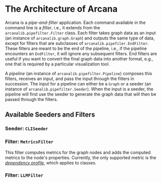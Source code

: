 # The Architecture of Arcana

Arcana is a _pipe-and-filter_ application.
Each command available in the command line is a _filter_, i.e., it extends from the `arcanalib.pipefilter.Filter` class.
Each filter takes graph data as an input (an instance of `arcanalib.graph.Graph`) and outputs the same type of data, except for filters that are subclasses of `arcanalib.pipefiler.EndFilter`.
These filters are meant to be the end of the pipeline, i.e., if the pipeline encounters an `EndFilter`, it will ignore any subsequent filters. End filters are useful if you want to convert the final graph data into another format, e.g., one that is required by a particular visualization tool.

A _pipeline_ (an instance of `arcanalib.pipefilter.Pipeline`) composes this filters, receives an input, and pass the input through the filters in succession.
The input for a pipeline can either be a `Graph` or a seeder (an instance of `arcanalib.pipefilter.Seeder`).
When the input is a seeder, the pipeline will first use the seeder to generate the graph data that will then be passed through the filters.

## Available Seeders and Filters

### Seeder: `CLISeeder`

### Filter: `MetricsFilter`

This filter computes metrics for the graph nodes and adds the computed metrics to the node's properties. 
Currently, the only supported metric is the [*dependency profile*](https://doi.org/10.1109/ICSM.2011.6080827), which applies to classes.

### Filter: `LLMFilter`